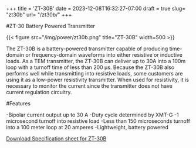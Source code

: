 +++
title = 'ZT-30B'
date = 2023-12-08T16:32:27-07:00
draft = true
slug= "zt30b"
url= "/zt30b/"
+++

#ZT-30 Battery Powered Transmitter

{{< figure src="/img/power/zt30b.png" title="ZT-30B" width=500 >}}

The ZT-30B is a battery-powered transmitter capable of producing time-domain or frequency-domain waveforms into either resistive or inductive loads. As a TEM transmitter, the ZT-30B can deliver up to 30A into a 100m loop with a turnoff time of less than 200 μs. Because the ZT-30B also performs well while transmitting into resistive loads, some customers are using it as a low-power resistivity transmitter. When used for resistivity, it is necessary to monitor the current since the transmitter does not have current regulation circuitry.

#Features

-Bipolar current output up to 30 A
-Duty cycle determined by XMT-G
-1 microsecond turnoff into resistive load
-Less than 150 microseconds turnoff into a 100 meter loop at 20 amperes
-Lightweight, battery powered

[Download Specification sheet for ZT-30B](/documents/zt30b.pdf)
